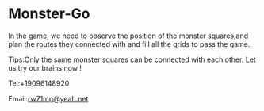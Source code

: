 # Monster-Go

In the game, we need to observe the position of the monster squares,and plan the routes they connected with and fill all the grids to pass the game.

Tips:Only the same monster squares can be connected with each other.
Let us try our brains now !
 
Tel:+19096148920
 
Email:rw71mp@yeah.net
